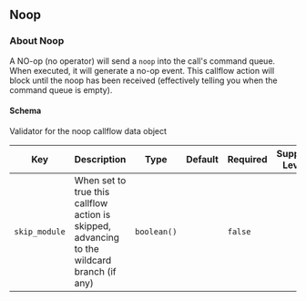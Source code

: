 ## Noop

### About Noop

A NO-op (no operator) will send a `noop` into the call's command queue. When executed, it will generate a no-op event. This callflow action will block until the noop has been received (effectively telling you when the command queue is empty).

#### Schema

Validator for the noop callflow data object



Key | Description | Type | Default | Required | Support Level
--- | ----------- | ---- | ------- | -------- | -------------
`skip_module` | When set to true this callflow action is skipped, advancing to the wildcard branch (if any) | `boolean()` |   | `false` |  



